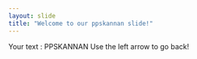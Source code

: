 ```yaml
---
layout: slide
title: "Welcome to our ppskannan slide!"
---
```

Your text : PPSKANNAN
Use the left arrow to go back!
